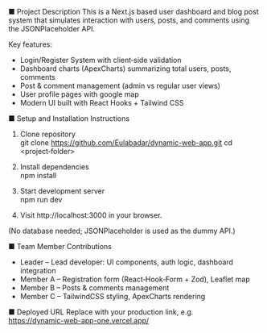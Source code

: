 ■ Project Description
This is a Next.js based user dashboard and blog post system that simulates interaction with users, posts, and comments using the JSONPlaceholder API.

Key features:
- Login/Register System with client‑side validation
- Dashboard charts (ApexCharts) summarizing total users, posts, comments
- Post & comment management (admin vs regular user views)
- User profile pages with google map
- Modern UI built with React Hooks + Tailwind CSS

■ Setup and Installation Instructions
1. Clone repository  
   git clone https://github.com/Eulabadar/dynamic-web-app.git
   cd <project‑folder>

2. Install dependencies  
   npm install

3. Start development server  
   npm run dev

4. Visit http://localhost:3000 in your browser.

(No database needed; JSONPlaceholder is used as the dummy API.)

■ Team Member Contributions
- Leader – Lead developer: UI components, auth logic, dashboard integration
- Member A – Registration form (React‑Hook‑Form + Zod), Leaflet map
- Member B – Posts & comments management
- Member C – TailwindCSS styling, ApexCharts rendering

■ Deployed URL
Replace with your production link, e.g.  
https://dynamic-web-app-one.vercel.app/
